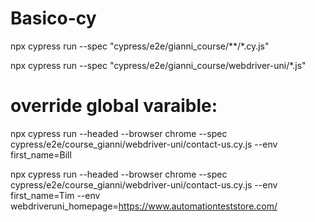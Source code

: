 # Basico-cy

npx cypress run --spec "cypress/e2e/gianni_course/**/*.cy.js"

npx cypress run --spec "cypress/e2e/gianni_course/webdriver-uni/*.js"

# override global varaible: 

npx cypress run --headed --browser chrome --spec cypress/e2e/course_gianni/webdriver-uni/contact-us.cy.js --env first_name=Bill

npx cypress run --headed --browser chrome --spec cypress/e2e/course_gianni/webdriver-uni/contact-us.cy.js --env first_name=Tim  --env webdriveruni_homepage=https://www.automationteststore.com/